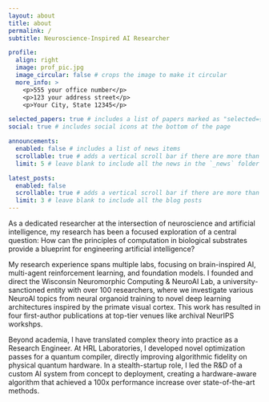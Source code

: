 ```yaml
---
layout: about
title: about
permalink: /
subtitle: Neuroscience-Inspired AI Researcher

profile:
  align: right
  image: prof_pic.jpg
  image_circular: false # crops the image to make it circular
  more_info: >
    <p>555 your office number</p>
    <p>123 your address street</p>
    <p>Your City, State 12345</p>

selected_papers: true # includes a list of papers marked as "selected={true}"
social: true # includes social icons at the bottom of the page

announcements:
  enabled: false # includes a list of news items
  scrollable: true # adds a vertical scroll bar if there are more than 3 news items
  limit: 5 # leave blank to include all the news in the `_news` folder

latest_posts:
  enabled: false
  scrollable: true # adds a vertical scroll bar if there are more than 3 new posts items
  limit: 3 # leave blank to include all the blog posts
---
```


As a dedicated researcher at the intersection of neuroscience and artificial intelligence, my research has been a focused exploration of a central question: How can the principles of computation in biological substrates provide a blueprint for engineering artificial intelligence?

My research experience spans multiple labs, focusing on brain-inspired AI, multi-agent reinforcement learning, and foundation models. I founded and direct the Wisconsin Neuromorphic Computing & NeuroAI Lab, a university-sanctioned entity with over 100 researchers, where we investigate various NeuroAI topics from neural organoid training to novel deep learning architectures inspired by the primate visual cortex. This work has resulted in four first-author publications at top-tier venues like archival NeurIPS workshps.

Beyond academia, I have translated complex theory into practice as a Research Engineer. At HRL Laboratories, I developed novel optimization passes for a quantum compiler, directly improving algorithmic fidelity on physical quantum hardware. In a stealth-startup role, I led the R&D of a custom AI system from concept to deployment, creating a hardware-aware algorithm that achieved a 100x performance increase over state-of-the-art methods.
